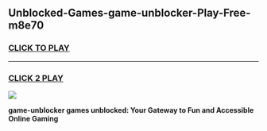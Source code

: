 
## Unblocked-Games-game-unblocker-Play-Free-m8e70
<h3>
<a href="https://premium76.site?title=game-unblocker&ref=17A">CLICK TO PLAY</a></h3>
<hr>

<h3>
<a href="https://premium76.site?title=game-unblocker&ref=17A">CLICK 2 PLAY</a>
  
</h3>

<a href="https://premium76.site?title=game-unblocker&ref=17A"><img src="https://clearcache.store/games.png"></a>


**game-unblocker games unblocked: Your Gateway to Fun and Accessible Online Gaming**
